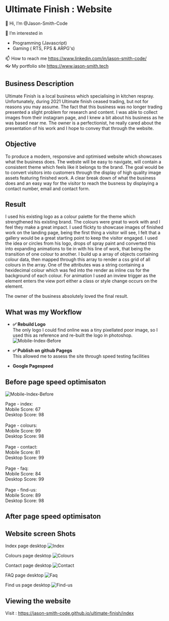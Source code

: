 # Ultimate Finish : Website

👋 Hi, I’m @Jason-Smith-Code

👀 I’m interested in

- Programming (Javascript)
- Gaming ( RTS, FPS & ARPG's)

📫 How to reach me
https://www.linkedin.com/in/jason-smith-code/ <br>
👓 My portfolio site
https://www.jason-smith.tech

## Business Description

Ultimate Finish is a local business which specialising in kitchen respray. Unfortunately, during 2021 Ultimate finish ceased trading, but not for reasons you may assume.
The fact that this business was no longer trading presented a slight problem for research and content.
I was able to collect images from their instagram page, and I knew a bit about his business as he was based near me.
The owner is a perfectionist, he really cared about the presentation of his work and I hope to convey that through the website.

## Objective

To produce a modern, responsive and optimised website which showcases what the business does.
The webste will be easy to navigate, will contain a consistent theme which feels like it belongs to the brand.
The goal would be to convert visitors into customers through the display of high quality image assets featuring finished work.
A clear break down of what the business does and an easy way for the visitor to reach the busness by displaying a contact number, email and contact form.

## Result

I used his existing logo as a colour palette for the theme which strengthened his existing brand. The colours were great to work with and I feel they make a great impact.
I used flickty to showcase images of finished work on the landing page, being the first thing a visitor will see, I felt that a gallery would be a great starting point to keep the visitor engaged.
I used the idea or circles from his logo, drops of spray paint and converted this into expanding animations to tie in with his line of work, that being the transition of one colour to another.
I build up a array of objects containing colour data, then mapped through this array to render a css grid of all colours in the array. One of the attributes was a string containing a hexidecimal colour which
was fed into the render as inline css for the background of each colour.
For animation I used an inview trigger as the element enters the view port either a class or style change occurs on the element.

The owner of the business absolutely loved the final result.

## What was my Workflow

- **✅ Rebuild Logo** <br>
  The only logo I could find online was a tiny pixellated poor image, so I used this as reference and re-built the logo in photoshop.
  ![Mobile-Index-Before](./images/screens/logo-photoshop.jpg)

- **✅ Publish on github Pagegs** <br>
  This allowed me to assess the site through speed testing facilities

- **Google Pagespeed** <br>

## Before page speed optimisaton

![Mobile-Index-Before](./images/screens/google-insight-index-mobile-before.jpg)

Page - index: <br>
Mobile Score: 67 <br>
Desktop Score: 98<br><br>
Page - colours: <br>
Mobile Score: 99 <br>
Desktop Score: 98<br><br>
Page - contact: <br>
Mobile Score: 81 <br>
Desktop Score: 99<br><br>
Page - faq: <br>
Mobile Score: 84 <br>
Desktop Score: 99<br><br>
Page - find-us: <br>
Mobile Score: 89 <br>
Desktop Score: 98

## After page speed optimisaton

## Website screen Shots

Index page desktop
![Index](./images/screens/index.jpg)

Colours page desktop
![Colours](./images/screens/colours.jpg)

Contact page desktop
![Contact](./images/screens/contact.jpg)

FAQ page desktop
![Faq](./images/screens/faq.jpg)

Find us page desktop
![Find-us](./images/screens/find-us.jpg)

## Viewing the website

Visit : https://jason-smith-code.github.io/ultimate-finish/index
